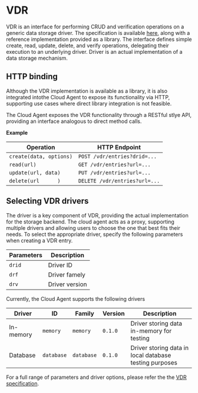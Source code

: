 # VDR

VDR is an interface for performing CRUD and verification operations on a generic data storage driver.
The specification is available [here](https://github.com/hyperledger-identus/vdr),
along with a reference implementation provided as a library.
The interface defines simple create, read, update, delete, and verify operations, delegating
their execution to an underlying driver. Driver is an actual implementation of a data storage mechanism.

## HTTP binding

Although the VDR implementation is available as a library, it is also integrated intothe Cloud Agent
to expose its functionality via HTTP, supporting use cases where direct library integration is not feasible.

The Cloud Agent exposes the VDR functionality through a RESTful stlye API,
providing an interface analogous to direct method calls.

__Example__

| Operation | HTTP Endpoint |
|-|-|
| `create(data, options)`| `POST /vdr/entries?drid=...`  |
| `read(url)`            | `GET /vdr/entries?url=...`    |
| `update(url, data)`    | `PUT /vdr/entries?url=...`    |
| `delete(url      )`    | `DELETE /vdr/entries?url=...` |

## Selecting VDR drivers

The driver is a key component of VDR, providing the actual implementation for the storage backend.
The cloud agent acts as a proxy, supporting multiple drivers and allowing users to choose the one that best fits their needs.
To select the appropriate driver, specify the following parameters when creating a VDR entry.

| Parameters | Description |
|-|-|
| `drid` | Driver ID      |
| `drf`  | Driver famely  |
| `drv`  | Driver version |

Currently, the Cloud Agent supports the following drivers

| Driver | ID | Family | Version | Description |
|-|-|-|-|-|
| In-memory | `memory`   | `memory` | `0.1.0` | Driver storing data in-memory for testing |
| Database  | `database` | `database` | `0.1.0` | Driver storing data in local database testing purposes |

For a full range of parameters and driver options, please refer the the [VDR specification](https://github.com/hyperledger-identus/vdr).
